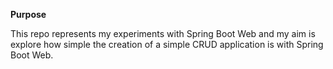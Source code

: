 
**Purpose**

This repo represents my experiments with Spring Boot Web and my aim is explore how simple the creation of a simple CRUD application is with Spring Boot Web.
